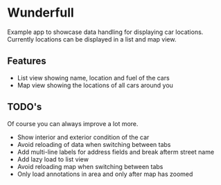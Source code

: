 # Wunderfull
Example app to showcase data handling for displaying car locations. Currently locations can be displayed in a list and map view.

## Features

* List view showing name, location and fuel of the cars
* Map view showing the locations of all cars around you

## TODO's

Of course you can always improve a lot more.

* Show interior and exterior condition of the car
* Avoid reloading of data when switching between tabs
* Add multi-line labels for address fields and break afterm street name
* Add lazy load to list view
* Avoid reloading map when switching between tabs
* Only load annotations in area and only after map has zoomed
